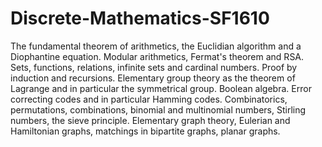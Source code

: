 # Discrete-Mathematics-SF1610
The fundamental theorem of arithmetics, the Euclidian algorithm and a Diophantine equation. Modular arithmetics, Fermat's theorem and RSA. Sets, functions, relations, infinite sets and cardinal numbers. Proof by induction and recursions. Elementary group theory as the theorem of Lagrange and in particular the symmetrical group. Boolean algebra. Error correcting codes and in particular Hamming codes. Combinatorics, permutations, combinations, binomial and multinomial numbers, Stirling numbers, the sieve principle. Elementary graph theory, Eulerian and Hamiltonian graphs, matchings in bipartite graphs, planar graphs.
